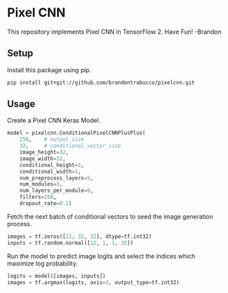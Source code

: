 # Pixel CNN

This repository implements Pixel CNN in TensorFlow 2. Have Fun! -Brandon

## Setup

Install this package using pip.

```bash
pip install git+git://github.com/brandontrabucco/pixelcnn.git
```

## Usage

Create a Pixel CNN Keras Model.

```python
model = pixelcnn.ConditionalPixelCNNPlusPlus(
    256,    # output_size
    32,     # conditional_vector_size
    image_height=32,
    image_width=32,
    conditional_height=1,
    conditional_width=1,
    num_preprocess_layers=5,
    num_modules=3,
    num_layers_per_module=6,
    filters=256,
    dropout_rate=0.1)
```

Fetch the next batch of conditional vectors to seed the image generation process.

```python
images = tf.zeros([12, 32, 32], dtype=tf.int32)
inputs = tf.random.normal([12, 1, 1, 32])
```

Run the model to predict image logits and select the indices which maximize log probability.

```python
logits = model([images, inputs])
images = tf.argmax(logits, axis=3, output_type=tf.int32)
```

